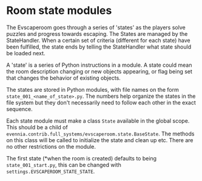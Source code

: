 # Room state modules

The Evscaperoom goes through a series of 'states' as the players solve puzzles
and progress towards escaping. The States are managed by the StateHandler. When
a certain set of criteria (different for each state) have been fulfilled, the
state ends by telling the StateHandler what state should be loaded next.

A 'state' is a series of Python instructions in a module. A state could mean
the room description changing or new objects appearing, or flag being set that
changes the behavior of existing objects.

The states are stored in Python modules, with file names on the form
`state_001_<name_of_state>.py`. The numbers help organize the states in the file
system but they don't necessarily need to follow each other in the exact
sequence.

Each state module must make a class `State` available in the global scope. This
should be a child of `evennia.contrib.full_systems/evscaperoom.state.BaseState`. The
methods on this class will be called to initialize the state and clean up etc.
There are no other restrictions on the module.

The first state (*when the room is created) defaults to being `state_001_start.py`,
this can be changed with `settings.EVSCAPEROOM_STATE_STATE`.
